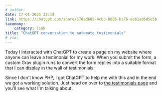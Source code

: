 ```yaml
---
# author:
date: 17-01-2025 22:14
link: https://chatgpt.com/share/678ad609-4cbc-8005-ba76-ae61ad6d5e5b
taxonomy:
    category: link
title: "ChatGPT conversation to automate testimonials"
# via:
---
```


Today I interacted with ChatGPT to create a page on my website where anyone can leave a testimonial for my work.
When you submit the form, a custom Grav plugin runs to convert the form replies into a suitable format that I can display in the wall of testimonials.

Since I don't know PHP, I got ChatGPT to help me with this and in the end we got a working solution.
Just head on over to [the testimonials page](/testimonials) and you'll see what I'm talking about.
